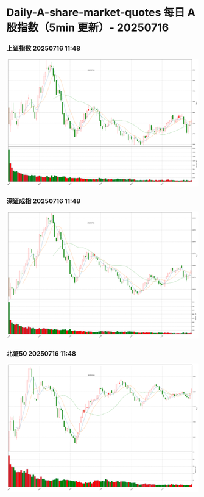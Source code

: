 
# Daily-A-share-market-quotes 每日 A 股指数（5min 更新）- 20250716

### 上证指数 20250716 11:48
![](./fig/2025/7/20250716-sh000001.png)

### 深证成指 20250716 11:48
![](./fig/2025/7/20250716-sz399001.png)

### 北证50 20250716 11:48
![](./fig/2025/7/20250716-bj899050.png)
